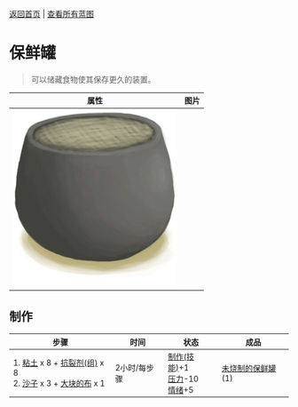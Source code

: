 [返回首页](index.md)   |  [查看所有蓝图](blueprint.md)
# 保鲜罐  
> 可以储藏食物使其保存更久的装置。  
  
  属性  |   图片   
 ----  |  ----:   
   |  ![](Sprite/ClayPotCooler.png)   
  
## 制作  
步骤  |  时间  |  状态  |  成品  
----  |  ----  |  ----  |  ----  
1. [粘土](Clay.md) x 8 + [抗裂剂(组)](GpTag_Temper.md) x 8<br>2. [沙子](Sand.md) x 3 + [大块的布](ClothLarge.md) x 1  |  2小时/每步骤  |  [制作(技能)](Skill_Crafting.md)+1<br>[压力](Stress.md)-10<br>[情绪](Morale.md)+5  |  [未烧制的保鲜罐](ClayPotCoolerUnfired.md)(1)  
